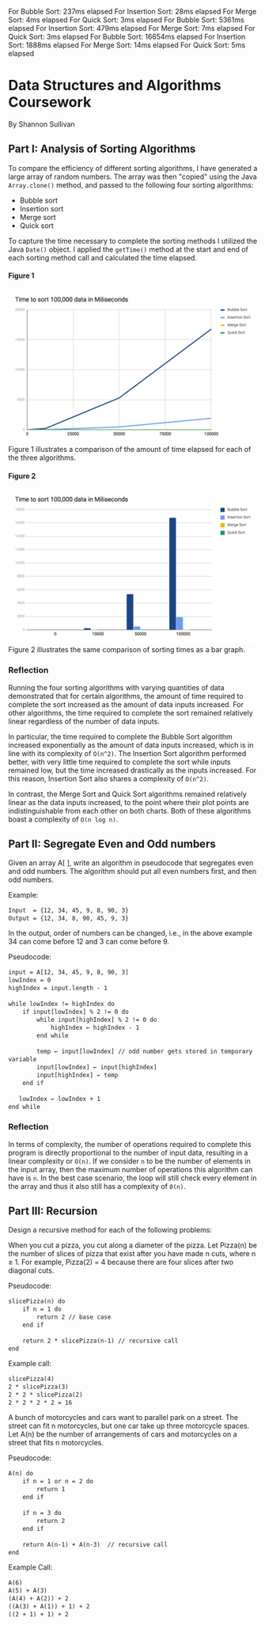 For Bubble Sort: 237ms elapsed 
For Insertion Sort: 28ms elapsed 
For Merge Sort: 4ms elapsed 
For Quick Sort: 3ms elapsed 
For Bubble Sort: 5361ms elapsed 
For Insertion Sort: 479ms elapsed 
For Merge Sort: 7ms elapsed 
For Quick Sort: 3ms elapsed 
For Bubble Sort: 16654ms elapsed 
For Insertion Sort: 1888ms elapsed 
For Merge Sort: 14ms elapsed 
For Quick Sort: 5ms elapsed 

# Data Structures and Algorithms Coursework
By Shannon Sullivan

## Part I: Analysis of Sorting Algorithms
To compare the efficiency of different sorting algorithms, I have generated a large array of random numbers. The array was then "copied" using the Java `Array.clone()` method, and passed to the following four sorting algorithms:

* Bubble sort
* Insertion sort
* Merge sort
* Quick sort

To capture the time necessary to complete the sorting methods I utilized the Java `Date()` object. I applied the `getTime()` method at the start and end of each sorting method call and calculated the time elapsed.

#### Figure 1
![alt text](figure_1.png)
Figure 1 illustrates a comparison of the amount of time elapsed for each of the three algorithms.

#### Figure 2
![alt text](figure_2.png)
Figure 2 illustrates the same comparison of sorting times as a bar graph.

### Reflection
Running the four sorting algorithms with varying quantities of data demonstrated that for certain algorithms, the amount of time required to
complete the sort increased as the amount of data inputs increased. For other algorithms, the time required to complete the sort remained
relatively linear regardless of the number of data inputs.

In particular, the time required to complete the Bubble Sort algorithm increased exponentially as the amount of data inputs increased, which is
in line with its complexity  of `O(n^2)`. The Insertion Sort algorithm performed better,
with very little time required to complete the sort while inputs remained low, but the time increased drastically as the inputs increased. For this
reason, Insertion Sort also shares a complexity of `O(n^2)`.

In contrast, the Merge Sort and Quick Sort algorithms remained relatively linear as the data inputs increased, to the point where their plot points are indistinguishable
from each other on both charts. Both of these algorithms boast a complexity of `O(n log n)`.

## Part II: Segregate Even and Odd numbers 

Given an array A[ ], write an algorithm in pseudocode that segregates even and odd numbers. The algorithm should put all even numbers first, and then odd numbers. 

Example: 
```
Input  = {12, 34, 45, 9, 8, 90, 3} 
Output = {12, 34, 8, 90, 45, 9, 3}
```

In the output, order of numbers can be changed, i.e., in the above example 34 can come before 12 and 3 can come before 9. 

Pseudocode:
```
input = A[12, 34, 45, 9, 8, 90, 3]
lowIndex = 0
highIndex = input.length - 1

while lowIndex != highIndex do
    if input[lowIndex] % 2 != 0 do
        while input[highIndex] % 2 != 0 do
            highIndex ← highIndex - 1
        end while
        
        temp ← input[lowIndex] // odd number gets stored in temporary variable
        input[lowIndex] ← input[highIndex]
        input[highIndex] ← temp
    end if
    
   lowIndex ← lowIndex + 1
end while

```
### Reflection
In terms of complexity, the number of operations required to complete this program
is directly proportional to the number of input data, resulting in a linear complexity or `O(n)`.
If we consider `n` to be the number of elements in the input array, then the maximum number of operations
this algorithm can have is `n`. In the best case scenario, the loop will still check every element in the array
and thus it also still has a complexity of `0(n)`.

## Part III: Recursion

Design a recursive method for each of the following problems:

When you cut a pizza, you cut along a diameter of the pizza. Let Pizza(n) be the number of slices of pizza that exist after you have made n cuts, where n ≥ 1. For example, Pizza(2) = 4 because there are four slices after two diagonal cuts.

Pseudocode:
```$xslt
slicePizza(n) do
    if n = 1 do
        return 2 // base case
    end if
    
    return 2 * slicePizza(n-1) // recursive call
end
```
Example call:
```$xslt
slicePizza(4)
2 * slicePizza(3)
2 * 2 * slicePizza(2)
2 * 2 * 2 * 2 = 16
```
A bunch of motorcycles and cars want to parallel park on a street. The street can fit n motorcycles, but one car take up three motorcycle spaces. Let A(n) be the number of arrangements of cars and motorcycles on a street that fits n motorcycles.

Pseudocode:
```$xslt
A(n) do
    if n = 1 or n = 2 do
        return 1
    end if
    
    if n = 3 do     
        return 2 
    end if

    return A(n-1) + A(n-3)  // recursive call
end
```
Example Call:
```$xslt
A(6)
A(5) + A(3)
(A(4) + A(2)) + 2
((A(3) + A(1)) + 1) + 2
((2 + 1) + 1) + 2
```


